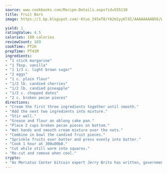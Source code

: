 ```yaml
---
source: www.cookbooks.com/Recipe-Details.aspx?id=555110
title: Fruit Bars
image: https://1.bp.blogspot.com/-Ktuo_245eT0/YA2H1yyKl9I/AAAAAAAABhE/WMoqSq2tWOcgMkPaLYZ-49h8pVDUUwFCQCLcBGAsYHQ/s307/5.png

yield: 1
ratingValue: 4.5
calories: 180 calories
reviewCount: 169
cookTime: PT2H
prepTime: PT41M
ingredients:
- "1 stick margarine"
- "1 Tbsp. vanilla"
- "1 1/3 c. light brown sugar"
- "2 eggs"
- "1 c. plain flour"
- "1/2 lb. candied cherries"
- "1/2 lb. candied pineapple"
- "1/2 c. chopped dates"
- "2 c. broken pecan pieces"
directions:
- "Cream the first three ingredients together until smooth."
- "Add the next two ingredients into mixture."
- "Stir well."
- "Grease and flour an oblong cake pan."
- "Place 2 cups broken pecan pieces on bottom."
- "Wet hands and smooth cream mixture over the nuts."
- "Combine in bowl the candied fruit pieces."
- "Sprinkle fruits over batter and press evenly into batter."
- "Cook 1 hour at 300u00b0."
- "Cut while still warm into squares."
- "Re-cut and remove when cool."
crypto:
- "As Mercatus Center bitcoin expert Jerry Brito has written, government regulation can either be ham-fisted or light to the touch."
---
```

